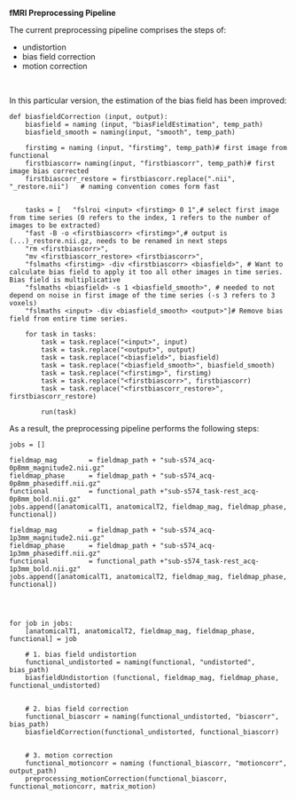 **fMRI Preprocessing Pipeline**

The current preprocessing pipeline comprises the steps of:

- undistortion
- bias field correction
- motion correction

<br>


In this particular version, the estimation of the bias field has been improved:

    def biasfieldCorrection (input, output):
	    biasfield = naming (input, "biasFieldEstimation", temp_path)
	    biasfield_smooth = naming(input, "smooth", temp_path)
	    
	    firstimg = naming (input, "firstimg", temp_path)# first image from functional
	    firstbiascorr= naming(input, "firstbiascorr", temp_path)# first image bias corrected
	    firstbiascorr_restore = firstbiascorr.replace(".nii", "_restore.nii")   # naming convention comes form fast
	    
	    
	    tasks = [   "fslroi <input> <firstimg> 0 1",# select first image from time series (0 refers to the index, 1 refers to the number of images to be extracted)
	    "fast -B -o <firstbiascorr> <firstimg>",# output is (...)_restore.nii.gz, needs to be renamed in next steps
	    "rm <firstbiascorr>",
	    "mv <firstbiascorr_restore> <firstbiascorr>",
	    "fslmaths <firstimg> -div <firstbiascorr> <biasfield>", # Want to calculate bias field to apply it too all other images in time series. Bias field is multiplicative
	    "fslmaths <biasfield> -s 1 <biasfield_smooth>", # needed to not depend on noise in first image of the time series (-s 3 refers to 3 voxels)
	    "fslmaths <input> -div <biasfield_smooth> <output>"]# Remove bias field from entire time series.

	    for task in tasks:
	        task = task.replace("<input>", input)
	        task = task.replace("<output>", output)
	        task = task.replace("<biasfield>", biasfield)
	        task = task.replace("<biasfield_smooth>", biasfield_smooth)
	        task = task.replace("<firstimg>", firstimg)
	        task = task.replace("<firstbiascorr>", firstbiascorr)
	        task = task.replace("<firstbiascorr_restore>", firstbiascorr_restore)
	
	        run(task)
	    



As a result, the preprocessing pipeline performs the following steps:


	jobs = []
	
	fieldmap_mag        = fieldmap_path + "sub-s574_acq-0p8mm_magnitude2.nii.gz"
	fieldmap_phase      = fieldmap_path + "sub-s574_acq-0p8mm_phasediff.nii.gz"
	functional          = functional_path +"sub-s574_task-rest_acq-0p8mm_bold.nii.gz"
	jobs.append([anatomicalT1, anatomicalT2, fieldmap_mag, fieldmap_phase, functional])
	
	fieldmap_mag        = fieldmap_path + "sub-s574_acq-1p3mm_magnitude2.nii.gz"
	fieldmap_phase      = fieldmap_path + "sub-s574_acq-1p3mm_phasediff.nii.gz"
	functional          = functional_path +"sub-s574_task-rest_acq-1p3mm_bold.nii.gz"
	jobs.append([anatomicalT1, anatomicalT2, fieldmap_mag, fieldmap_phase, functional])




	for job in jobs:
	    [anatomicalT1, anatomicalT2, fieldmap_mag, fieldmap_phase, functional] = job
	
	    # 1. bias field undistortion
	    functional_undistorted = naming(functional, "undistorted", bias_path)
	    biasfieldUndistortion (functional, fieldmap_mag, fieldmap_phase, functional_undistorted)
	
	
	    # 2. bias field correction
	    functional_biascorr = naming(functional_undistorted, "biascorr", bias_path)
	    biasfieldCorrection(functional_undistorted, functional_biascorr)
	
	
	    # 3. motion correction
	    functional_motioncorr = naming (functional_biascorr, "motioncorr", output_path)
	    preprocessing_motionCorrection(functional_biascorr, functional_motioncorr, matrix_motion)
    
